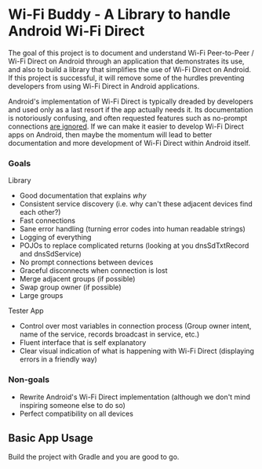 # Wi-Fi Buddy - A Library to handle Android Wi-Fi Direct

The goal of this project is to document and understand Wi-Fi Peer-to-Peer / Wi-Fi Direct on Android through an application that demonstrates its use, and also to build a library that simplifies the use of Wi-Fi Direct on Android. If this project is successful, it will remove some of the hurdles preventing developers from using Wi-Fi Direct in Android applications.

Android's implementation of Wi-Fi Direct is typically dreaded by developers and used only as a last resort if the app actually needs it. Its documentation is notoriously confusing, and often requested features such as no-prompt connections [are ignored](https://code.google.com/p/android/issues/detail?id=30880). If we can make it easier to develop Wi-Fi Direct apps on Android, then maybe the momentum will lead to better documentation and more development of Wi-Fi Direct within Android itself.

### Goals

Library

- Good documentation that explains _why_
- Consistent service discovery (i.e. why can't these adjacent devices find each other?)
- Fast connections
- Sane error handling (turning error codes into human readable strings)
- Logging of everything
- POJOs to replace complicated returns (looking at you dnsSdTxtRecord and dnsSdService)
- No prompt connections between devices
- Graceful disconnects when connection is lost
- Merge adjacent groups (if possible)
- Swap group owner (if possible)
- Large groups

Tester App

- Control over most variables in connection process (Group owner intent, name of the service, records broadcast in service, etc.)
- Fluent interface that is self explanatory
- Clear visual indication of what is happening with Wi-Fi Direct (displaying errors in a friendly way)

### Non-goals
- Rewrite Android's Wi-Fi Direct implementation (although we don't mind inspiring someone else to do so)
- Perfect compatibility on all devices

## Basic App Usage

Build the project with Gradle and you are good to go.
